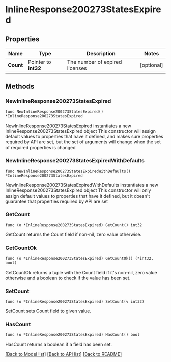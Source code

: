# InlineResponse200273StatesExpired

## Properties

Name | Type | Description | Notes
------------ | ------------- | ------------- | -------------
**Count** | Pointer to **int32** | The number of expired licenses | [optional] 

## Methods

### NewInlineResponse200273StatesExpired

`func NewInlineResponse200273StatesExpired() *InlineResponse200273StatesExpired`

NewInlineResponse200273StatesExpired instantiates a new InlineResponse200273StatesExpired object
This constructor will assign default values to properties that have it defined,
and makes sure properties required by API are set, but the set of arguments
will change when the set of required properties is changed

### NewInlineResponse200273StatesExpiredWithDefaults

`func NewInlineResponse200273StatesExpiredWithDefaults() *InlineResponse200273StatesExpired`

NewInlineResponse200273StatesExpiredWithDefaults instantiates a new InlineResponse200273StatesExpired object
This constructor will only assign default values to properties that have it defined,
but it doesn't guarantee that properties required by API are set

### GetCount

`func (o *InlineResponse200273StatesExpired) GetCount() int32`

GetCount returns the Count field if non-nil, zero value otherwise.

### GetCountOk

`func (o *InlineResponse200273StatesExpired) GetCountOk() (*int32, bool)`

GetCountOk returns a tuple with the Count field if it's non-nil, zero value otherwise
and a boolean to check if the value has been set.

### SetCount

`func (o *InlineResponse200273StatesExpired) SetCount(v int32)`

SetCount sets Count field to given value.

### HasCount

`func (o *InlineResponse200273StatesExpired) HasCount() bool`

HasCount returns a boolean if a field has been set.


[[Back to Model list]](../README.md#documentation-for-models) [[Back to API list]](../README.md#documentation-for-api-endpoints) [[Back to README]](../README.md)


